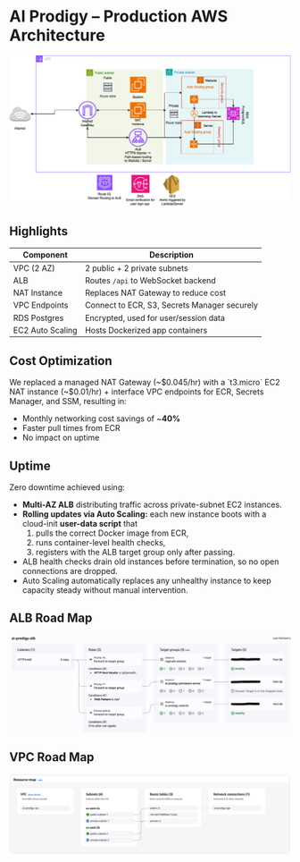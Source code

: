 # AI Prodigy – Production AWS Architecture

![Architecture diagram](assets/arch.png)

## Highlights
| Component | Description |
|-----------|-------------|
| VPC (2 AZ) | 2 public + 2 private subnets |
| ALB        | Routes `/api` to WebSocket backend |
| NAT Instance | Replaces NAT Gateway to reduce cost |
| VPC Endpoints | Connect to ECR, S3, Secrets Manager securely |
| RDS Postgres | Encrypted, used for user/session data |
| EC2 Auto Scaling | Hosts Dockerized app containers |

## Cost Optimization

We replaced a managed NAT Gateway (~$0.045/hr) with a `t3.micro` EC2 NAT instance (~$0.01/hr) + interface VPC endpoints for ECR, Secrets Manager, and SSM, resulting in:

- Monthly networking cost savings of ~**40%**
- Faster pull times from ECR
- No impact on uptime

## Uptime

Zero downtime achieved using:
  - **Multi-AZ ALB** distributing traffic across private-subnet EC2 instances.
  - **Rolling updates via Auto Scaling:** each new instance boots with a cloud-init **user-data script** that  
    1. pulls the correct Docker image from ECR,  
    2. runs container-level health checks,  
    3. registers with the ALB target group only after passing.
  - ALB health checks drain old instances before termination, so no open
    connections are dropped.
  - Auto Scaling automatically replaces any unhealthy instance to keep
    capacity steady without manual intervention.
  
## ALB Road Map

![Architecture diagram](assets/Table1.jpeg)

## VPC Road Map

![Architecture diagram](assets/Table2.png)
